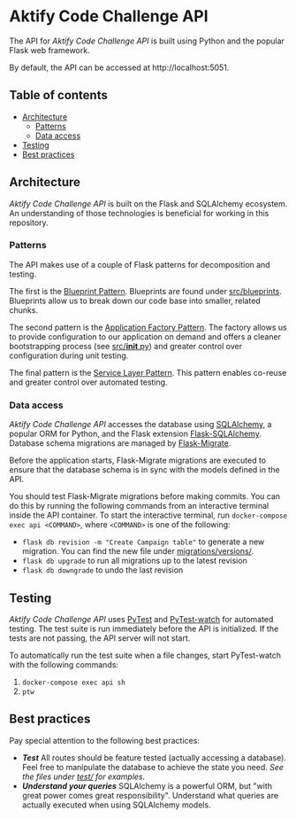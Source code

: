 # Aktify Code Challenge API

The API for _Aktify Code Challenge API_ is built using Python and the popular Flask web framework.

By default, the API can be accessed at http://localhost:5051.


## Table of contents

- [Architecture](#architecture)
    - [Patterns](#patterns)
    - [Data access](#data-access)
- [Testing](#testing)
- [Best practices](#best-practices)


## Architecture

_Aktify Code Challenge API_ is built on the Flask and SQLAlchemy ecosystem. An understanding of those technologies is beneficial for working in this repository.


### Patterns

The API makes use of a couple of Flask patterns for decomposition and testing.

The first is the [Blueprint Pattern](https://flask.palletsprojects.com/en/1.1.x/blueprints/). Blueprints are found under [src/blueprints](src/blueprints). Blueprints allow us to break down our code base into smaller, related chunks.

The second pattern is the [Application Factory Pattern](https://flask.palletsprojects.com/en/1.1.x/patterns/appfactories/). The factory allows us to provide configuration to our application on demand and offers a cleaner bootstrapping process (see [src/__init__.py](src/__init__.py)) and greater control over configuration during unit testing.

The final pattern is the [Service Layer Pattern](https://www.oreilly.com/library/view/architecture-patterns-with/9781492052197/ch04.html). This pattern enables co-reuse and greater control over automated testing.


### Data access

_Aktify Code Challenge API_ accesses the database using [SQLAlchemy](https://docs.sqlalchemy.org/en/13/), a popular ORM for Python, and the Flask extension [Flask-SQLAlchemy](https://flask-sqlalchemy.palletsprojects.com/en/2.x/). Database schema migrations are managed by [Flask-Migrate](https://flask-migrate.readthedocs.io/en/latest/).

Before the application starts, Flask-Migrate migrations are executed to ensure that the database schema is in sync with the models defined in the API.

You should test Flask-Migrate migrations before making commits. You can do this by running the following commands from an interactive terminal inside the API container. To start the interactive terminal, run `docker-compose exec api <COMMAND>`, where `<COMMAND>` is one of the following:

- `flask db revision -m "Create Campaign table"` to generate a new migration. You can find the new file under [migrations/versions/](migrations/versions).
- `flask db upgrade` to run all migrations up to the latest revision
- `flask db downgrade` to undo the last revision

 
 ## Testing

_Aktify Code Challenge API_ uses [PyTest](https://docs.pytest.org/en/latest/) and [PyTest-watch](https://github.com/joeyespo/pytest-watch) for automated testing. The test suite is run immediately before the API is initialized. If the tests are not passing, the API server will not start.

To automatically run the test suite when a file changes, start PyTest-watch with the following commands:

1. `docker-compose exec api sh`
1. `ptw`
 
 
 ## Best practices
 
 Pay special attention to the following best practices:
 
 - **_Test_** All routes should be feature tested (actually accessing a database). Feel free to manipulate the database to achieve the state you need. _See the files under [test/](test/blueprints) for examples._
 - **_Understand your queries_** SQLAlchemy is a powerful ORM, but "with great power comes great responsibility". Understand what queries are actually executed when using SQLAlchemy models.
 